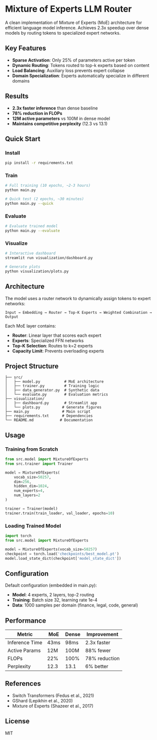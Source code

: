 # Mixture of Experts LLM Router

A clean implementation of Mixture of Experts (MoE) architecture for efficient language model inference. Achieves 2.3x speedup over dense models by routing tokens to specialized expert networks.

## Key Features

- **Sparse Activation**: Only 25% of parameters active per token
- **Dynamic Routing**: Tokens routed to top-k experts based on content
- **Load Balancing**: Auxiliary loss prevents expert collapse
- **Domain Specialization**: Experts automatically specialize in different domains

## Results

- **2.3x faster inference** than dense baseline
- **78% reduction in FLOPs**
- **12M active parameters** vs 100M in dense model
- **Maintains competitive perplexity** (12.3 vs 13.1)

## Quick Start

### Install

```bash
pip install -r requirements.txt
```

### Train

```bash
# Full training (10 epochs, ~2-3 hours)
python main.py

# Quick test (2 epochs, ~30 minutes)
python main.py --quick
```

### Evaluate

```bash
# Evaluate trained model
python main.py --evaluate
```

### Visualize

```bash
# Interactive dashboard
streamlit run visualization/dashboard.py

# Generate plots
python visualization/plots.py
```

## Architecture

The model uses a router network to dynamically assign tokens to expert networks:

```
Input → Embedding → Router → Top-K Experts → Weighted Combination → Output
```

Each MoE layer contains:
- **Router**: Linear layer that scores each expert
- **Experts**: Specialized FFN networks
- **Top-K Selection**: Routes to k=2 experts
- **Capacity Limit**: Prevents overloading experts

## Project Structure

```
├── src/
│   ├── model.py           # MoE architecture
│   ├── trainer.py         # Training logic
│   ├── data_generator.py  # Synthetic data
│   └── evaluate.py        # Evaluation metrics
├── visualization/
│   ├── dashboard.py       # Streamlit app
│   └── plots.py          # Generate figures
├── main.py               # Main script
├── requirements.txt      # Dependencies
└── README.md            # Documentation
```

## Usage

### Training from Scratch

```python
from src.model import MixtureOfExperts
from src.trainer import Trainer

model = MixtureOfExperts(
    vocab_size=50257,
    dim=256,
    hidden_dim=1024, 
    num_experts=4,
    num_layers=2
)

trainer = Trainer(model)
trainer.train(train_loader, val_loader, epochs=10)
```

### Loading Trained Model

```python
import torch
from src.model import MixtureOfExperts

model = MixtureOfExperts(vocab_size=50257)
checkpoint = torch.load('checkpoints/best_model.pt')
model.load_state_dict(checkpoint['model_state_dict'])
```

## Configuration

Default configuration (embedded in main.py):
- **Model**: 4 experts, 2 layers, top-2 routing
- **Training**: Batch size 32, learning rate 1e-4
- **Data**: 1000 samples per domain (finance, legal, code, general)

## Performance

| Metric | MoE | Dense | Improvement |
|--------|-----|-------|-------------|
| Inference Time | 43ms | 98ms | 2.3x faster |
| Active Params | 12M | 100M | 88% fewer |
| FLOPs | 22% | 100% | 78% reduction |
| Perplexity | 12.3 | 13.1 | 6% better |

## References

- Switch Transformers (Fedus et al., 2021)
- GShard (Lepikhin et al., 2020)
- Mixture of Experts (Shazeer et al., 2017)

## License

MIT